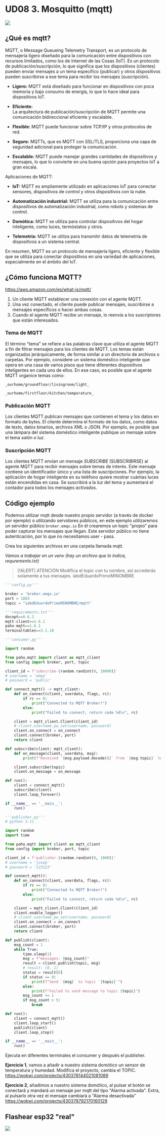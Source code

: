 # UD08 3. Mosquitto (mqtt)

![](<./images/mqtt.png>)
## ¿Qué es mqtt?

MQTT, o Message Queueing Telemetry Transport, es un protocolo de mensajería ligero diseñado para la comunicación entre dispositivos con recursos limitados, como los de Internet de las Cosas (IoT). Es un protocolo de publicación/suscripción, lo que significa que los dispositivos (clientes) pueden enviar mensajes a un tema específico (publicar) y otros dispositivos pueden suscribirse a ese tema para recibir los mensajes (suscripción). 

- **Ligero:**
    MQTT está diseñado para funcionar en dispositivos con poca memoria y bajo consumo de energía, lo que lo hace ideal para dispositivos IoT. 

- **Eficiente:**    
    La arquitectura de publicación/suscripción de MQTT permite una comunicación bidireccional eficiente y escalable. 

- **Flexible:**
    MQTT puede funcionar sobre TCP/IP y otros protocolos de red. 

- **Seguro:**
    MQTTs, que es MQTT con SSL/TLS, proporciona una capa de seguridad adicional para proteger la comunicación. 

- **Escalable:**
    MQTT puede manejar grandes cantidades de dispositivos y mensajes, lo que lo convierte en una buena opción para proyectos IoT a gran escala. 

Aplicaciones de MQTT:
- **IoT:**
    MQTT es ampliamente utilizado en aplicaciones IoT para conectar sensores, dispositivos de control y otros dispositivos con la nube. 

- **Automatización industrial:**
    MQTT se utiliza para la comunicación entre dispositivos de automatización industrial, como robots y sistemas de control. 

- **Domótica:**
    MQTT se utiliza para controlar dispositivos del hogar inteligente, como luces, termóstatos y otros. 

- **Telemetría:**
    MQTT se utiliza para transmitir datos de telemetría de dispositivos a un sistema central. 

En resumen, MQTT es un protocolo de mensajería ligero, eficiente y flexible que se utiliza para conectar dispositivos en una variedad de aplicaciones, especialmente en el ámbito del IoT.

## ¿Cómo funciona MQTT?
https://aws.amazon.com/es/what-is/mqtt/

1. Un cliente MQTT establecer una conexión con el agente MQTT.
2. Una vez conectado, el cliente puede publicar mensajes, suscribirse a mensajes específicos o hacer ambas cosas.
3. Cuando el agente MQTT recibe un mensaje, lo reenvía a los suscriptores que están interesados.
### **Tema de MQTT**

El término “tema” se refiere a las palabras clave que utiliza el agente MQTT a fin de filtrar mensajes para los clientes de MQTT. Los temas están organizados jerárquicamente, de forma similar a un directorio de archivos o carpetas. Por ejemplo, considere un sistema doméstico inteligente que opera en una casa de varios pisos que tiene diferentes dispositivos inteligentes en cada uno de ellos. En ese caso, es posible que el agente MQTT organice temas como:

`_ourhome/groundfloor/livingroom/light_`

`_ourhome/firstfloor/kitchen/temperature_`

### **Publicación MQTT**

Los clientes MQTT publican mensajes que contienen el tema y los datos en formato de bytes. El cliente determina el formato de los datos, como datos de texto, datos binarios, archivos XML o JSON. Por ejemplo, es posible que una lámpara del sistema doméstico inteligente publique un mensaje sobre el tema _salón o luz_.

### **Suscripción MQTT**

Los clientes MQTT envían un mensaje _SUBSCRIBE_ (SUBSCRIBIRSE) al agente MQTT para recibir mensajes sobre temas de interés. Este mensaje contiene un identificador único y una lista de suscripciones. Por ejemplo, la aplicación de hogar inteligente en su teléfono quiere mostrar cuántas luces están encendidas en casa. Se suscribirá a la _luz_ del tema y aumentará el contador para todos los mensajes _activados_.

## Código ejemplo

Podemos utilizar mqtt desde nuestro propio servidor (a través de docker por ejemplo) o utilizando servidores públicos, en este ejemplo utilizaremos un servidor público `broker.emqx.io`
En él crearemos un topic "propio" para poder capturar los mensajes que llegan.
Este servidor público no tiene autenticación, por lo que no necesitamos user - pass.

Crea los siguientes archivos en una carpeta llamada mqtt.

*Vamos a trabajar en un venv (hay un archivo que lo indica, requrements.txt)*


> [!ALERT] ATENCIÓN
> Modifica el topic con tu nombre, así accederás solamente a tus mensajes.
> iabdEduardoPrimoMINOMBRE

```python
'''config.py'''

broker = 'broker.emqx.io'
port = 1883
topic = "iabdEduardoPrimoMINOMBRE/mqtt"

```

```python
'''requirements.txt'''
docopt==0.6.2
mqtt-client==1.6.1
paho-mqtt==1.6.1
terminaltables==3.1.10
```

```python
'''consumer.py'''

import random

from paho.mqtt import client as mqtt_client
from config import broker, port, topic

client_id = f'subscribe-{random.randint(0, 10000)}'
# username = 'emqx'
# password = 'public'

def connect_mqtt() -> mqtt_client:
    def on_connect(client, userdata, flags, rc):
        if rc == 0:
            print("Connected to MQTT Broker!")
        else:
            print("Failed to connect, return code %d\n", rc)

    client = mqtt_client.Client(client_id)
    # client.username_pw_set(username, password)
    client.on_connect = on_connect
    client.connect(broker, port)
    return client

def subscribe(client: mqtt_client):
    def on_message(client, userdata, msg):
        print(f"Received `{msg.payload.decode()}` from `{msg.topic}` topic")

    client.subscribe(topic)
    client.on_message = on_message

def run():
    client = connect_mqtt()
    subscribe(client)
    client.loop_forever()

if __name__ == '__main__':
    run()
```

```python
'''publisher.py'''
# python 3.11

import random
import time

from paho.mqtt import client as mqtt_client
from config import broker, port, topic

client_id = f'publisher-{random.randint(0, 1000)}'
# username = 'josep'
# password = '123123'

def connect_mqtt():
    def on_connect(client, userdata, flags, rc):
        if rc == 0:
            print("Connected to MQTT Broker!")
        else:
            print("Failed to connect, return code %d\n", rc)

    client = mqtt_client.Client(client_id)
    client.enable_logger()
    # client.username_pw_set(username, password)
    client.on_connect = on_connect
    client.connect(broker, port)
    return client

def publish(client):
    msg_count = 1
    while True:
        time.sleep(1)
        msg = f"messages: {msg_count}"
        result = client.publish(topic, msg)
        # result: [0, 1]
        status = result[0]
        if status == 0:
            print(f"Send `{msg}` to topic `{topic}`")
        else:
            print(f"Failed to send message to topic {topic}")
        msg_count += 1
        if msg_count > 5:
            break

def run():
    client = connect_mqtt()
    client.loop_start()
    publish(client)
    client.loop_stop()

if __name__ == '__main__':
    run()
```

Ejecuta en diferentes terminales el consumer y después el publisher.

**Ejercicio 1**, vamos a añadir a nuestro sistema domótico un sensor de temperatura y humedad.
Modifica el proyecto, cambia el TOPIC.
https://wokwi.com/projects/430378144021081089

**Ejercicio 2**, añadimos a nuestro sistema domótico, al pulsar el botón se conectará y mandará un mensaje por mqtt del tipo "Alarma activada".
Extra, al pulsarlo otra vez el mensaje cambiará a "Alarma desactivada"
https://wokwi.com/projects/430378792170160129

## Flashear esp32 "real"
![](<./images/mqtt_aliexpress.png>)

